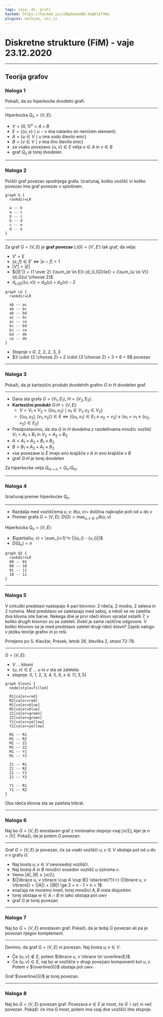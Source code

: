 ```yaml
---
tags: vaje, ds, grafi
hackmd: https://hackmd.io/s3BpEm4aSNO-XwQKlAfVHw
plugins: mathjax, viz.js
---
```

# Diskretne strukture (FiM) - vaje 23.12.2020

---

## Teorija grafov

### Naloga 1

Pokaži, da so hiperkocke dvodelni grafi.

----

Hiperkocka ${Q_n} = (V, E)$:
* $V = \lbrace 0, 1 \rbrace^n = A + B$
* $E = \lbrace \lbrace u, v \rbrace \mid u-v \text{ ima natanko en neničeln element} \rbrace$
* $A = \lbrace u \in V \mid u \text{ ima sodo število enic} \rbrace$
* $B = \lbrace v \in V \mid v \text{ ima liho število enic} \rbrace$
* za vsako povezavo $\lbrace u, v \rbrace \in E$ velja $u \in A$ in $v \in B$
* graf ${Q_n}$ je torej dvodelen

---

### Naloga 2

Poišči graf povezav spodnjega grafa. Izračunaj, koliko vozlišč in koliko povezav ima graf povezav v splošnem.

```graphviz
graph G {
  rankdir=LR

  a -- b
  a -- c
  b -- c
  b -- d
  c -- e
  d -- e
}
```

----

Za graf $G = (V, E)$ je **graf povezav** $L(G) = (V', E')$ tak graf, da velja:
* $V' = E$
* $\lbrace e, f \rbrace \in E' \iff {|e \cap f|} = 1$
* ${|V'|} = {|E|}$
* ${|E'|} = {1 \over 2} {\sum_{e \in E}} {d_{L(G)}(e)} = {\sum_{u \in V}} {d_G(u) \choose 2}$
* ${d_{L(G)}(\lbrace u, v \rbrace)} = {d_G(u)} + {d_G(v)} - 2$

```graphviz
graph LG {
  rankdir=LR
  
  ab -- ac
  ab -- bc
  ab -- bd
  ac -- bc
  ac -- ce
  bc -- bd
  bc -- ce
  bd -- de
  ce -- de
}
```

* Stopnje v $G$: 2, 2, 2, 3, 3
* $3 \cdot {2 \choose 2} + 2 \cdot {3 \choose 2} = 3 + 6 = 9$ povezav

---

### Naloga 3

Pokaži, da je kartezični produkt dvodelnih grafov $G$ in $H$ dvodelen graf.

----

* Dana sta grafa $G = ({V_1}, {E_1})$, $H = ({V_2}, {E_2})$.
* **Kartezični produkt** $G \square H = (V, E)$:
  * $V = {V_1} \times {V_2} = \lbrace ({u_1}, {u_2}) \mid {u_1} \in {V_1}, {u_2} \in {V_2} \rbrace$
  * $\lbrace ({u_1}, {u_2}), ({v_1}, {v_2}) \rbrace \in E \iff (\lbrace {u_1}, {v_1} \rbrace \in {E_1} \land {u_2} = {v_2}) \lor ({u_1} = {v_1} \land \lbrace {u_2}, {v_2} \rbrace \in {E_2})$
* Predpostavimo, da sta $G$ in $H$ dvodelna z razdelitvama množic vozlišč ${V_1} = {A_1} + {B_1}$ in ${V_2} = {A_2} + {B_2}$
* $A = {A_1} \times {A_2} + {B_1} \times {B_2}$
* $B = {B_1} \times {A_2} + {A_1} \times {B_2}$
* vse povezave iz $E$ imajo eno krajišče v $A$ in eno krajišče v $B$
* graf $G \square H$ je torej dvodelen

Za hiperkocke velja ${Q_{m+n}} = {Q_n} \square {Q_m}$.

---

### Naloga 4

Izračunaj premer hiperkocke ${Q_n}$.

----

* Razdalja med vozliščema $u, v$: $\partial(u, v) =$ dolžina najkrajše poti od $u$ do $v$
* Premer grafa $G = (V, E)$: $D(G) = {\max_{u, v \in V}} \partial(u, v)$

Hiperkocka ${Q_n} = (V, E)$:
* $\partial(u, v) = \sum_{i=1}^n {|{u_i} - {v_i}|}$
* $D({Q_n}) = n$

```graphviz
graph Q2 {
  rankdir=LR
  00 -- 01
  00 -- 10
  01 -- 11
  10 -- 11
}
```

---

### Naloga 5

V cirkuški predstavi nastopajo $4$ pari klovnov: $2$ rdeča, $2$ modra, $2$ zelena in $2$ rumena. Med predstavo se zaletavajo med seboj, a nikoli se ne zaletita dva klovna iste barve. Nekega dne je prvi rdeči klovn vprašal ostalih $7$, v koliko drugih klovnov so se zaleteli. Dobil je same različne odgovore. V koliko klovnov se je med predstavo zaletel drugi rdeči klovn? Zapiši nalogo v jeziku teorije grafov in jo reši.

Prirejeno po S. Klavžar, Presek, letnik 26, številka 2, strani 72-78.

----

$G = (V, E)$:
* $V$ ... klovni
* $\lbrace u, v \rbrace \in E$ ... $u$ in $v$ sta se zaletela
* stopnje: 0, 1, 2, 3, 4, 5, 6, $x \in \lbrace 1, 3, 5 \rbrace$

```graphviz
graph klovni {
  node[style=filled]
  
  R1[color=red]
  R2[color=red]
  M1[color=blue]
  M2[color=blue]
  Z1[color=green]
  Z2[color=green]
  Y1[color=yellow]
  Y2[color=yellow]
  
  M1 -- R1
  M1 -- R2
  M1 -- Z1
  M1 -- Z2
  M1 -- Y1
  M1 -- Y2
  
  Z1 -- R1
  Z1 -- R2
  Z1 -- Y1
  Z1 -- Y2
  
  Y1 -- R1
  Y1 -- R2
}
```

Oba rdeča klovna sta se zaletela trikrat.

---

### Naloga 6

Naj bo $G = (V, E)$ enostaven graf z minimalno stopnjo vsaj $\lfloor n/2 \rfloor$, kjer je <i>$n = {|V|}$</i>. Pokaži, da je potem $G$ povezan.

----

Graf $G = (V, E)$ je povezan, če za vsaki vozlišči $u, v \in V$ obstaja pot od $u$ do $v$ v grafu $G$.

* Naj bosta $u, v \in V$ nesosednji vozlišči.
* Naj bosta $A$ in $B$ množici sosedov vozlišč $u$ oziroma $v$.
* Vemo ${|A|}, {|B|} \ge \lfloor n/2 \rfloor$.
* ${|\lbrace u, v \rbrace \cup A \cup B|} \stackrel{?}{=} {|\lbrace u, v \rbrace|} + {|A|} + {|B|} \ge 2 + n - 1 = n + 1$
* enačaja ne moremo imeti, torej množici $A, B$ nista disjunktni
* torej obstaja $w \in A \cap B$ in tako obstaja pot $uwv$
* graf $G$ je torej povezan

---

### Naloga 7

Naj bo $G = (V, E)$ enostaven graf. Pokaži, da je tedaj $G$ povezan ali pa je povezan njegov komplement.

----

Denimo, da graf $G = (V, E)$ ni povezan. Naj bosta $u, v \in V$.
* Če $\lbrace u, v \rbrace \not\in E$, potem $\lbrace u, v \rbrace \in \overline{E}$.
* Če $\lbrace u, v \rbrace \in E$, naj bo $w$ vozlišče v drugi povezani komponenti kot $u, v$. Potem v $\overline{G}$ obstaja pot $uwv$.

Graf $\overline{G}$ je torej povezan.

---

### Naloga 8

Naj bo $G = (V, E)$ povezan graf. Povezava $e \in E$ je *most*, če $G \backslash \lbrace e \rbrace$ ni več povezan. Pokaži: če ima $G$ most, potem ima vsaj dve vozlišči lihe stopnje.
